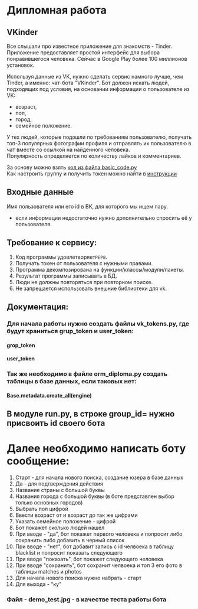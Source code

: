 # Дипломная работа


## VKinder
Все слышали про известное приложение для знакомств - Tinder. Приложение предоставляет простой интерфейс для выбора понравившегося человека. Сейчас в Google Play более 100 миллионов установок.

Используя данные из VK, нужно сделать сервис намного лучше, чем Tinder, а именно: чат-бота "VKinder". 
Бот должен искать людей, подходящих под условия, на основании информации о пользователе из VK:
- возраст,
- пол,
- город,
- семейное положение.

У тех людей, которые подошли по требованиям пользователю, получать топ-3 популярных фотографии профиля и отправлять их пользователю в чат вместе со ссылкой на найденного человека.  
Популярность определяется по количеству лайков и комментариев.

За основу можно взять [код из файла basic_code.py](basic_code.py)  
Как настроить группу и получить токен можно найти в [инструкции](group_settings.md)  

## Входные данные
Имя пользователя или его id в ВК, для которого мы ищем пару.
- если информации недостаточно нужно дополнительно спросить её у пользователя.

## Требование к сервису:
1. Код программы удовлетворяет`PEP8`.
2. Получать токен от пользователя с нужными правами.
3. Программа декомпозирована на функции/классы/модули/пакеты.
4. Результат программы записывать в БД.
5. Люди не должны повторяться при повторном поиске.
6. Не запрещается использовать внешние библиотеки для vk.


## Документация:

### Для начала работы нужно создать файлы vk_tokens.py, где будут храниться grup_token и user_token:
#### grop_token 
#### user_token

### Так же необходимо в файле orm_diploma.py создать таблицы в базе данных, если таковых нет:
#### Base.metadata.create_all(engine)

## В модуле run.py, в строке group_id= нужно присвоить id своего бота

# Далее необходимо написать боту сообщение:

1. Старт - для начала нового поиска, создание юзера в базе данных
2. Да - для подтверждения действия
3. Название страны с большой буквы
4. Названия города с большой буквы (в боте представлен выбор только основных городов)
5. Выбрать пол цифрой
6. Ввести возраст от и возраст до так же цифрами
6. Указать семейное положение - цифрой
7. Бот покажет сколько людей нашел
8. При вводе - "да", бот покажет первого человека и попросит либо сохранить либо добавить в черный список
9. При вводе - "нет", бот добавит запись с id челвоека в таблицу blacklist и попросит показать следующего
10. При вводе "показать", бот покажет следующего человека
11. При вводе "сохранить", бот сохранит челвоека и топ 3 его фото в таблицы matches и photos
12. Для начала нового поиска нужно набрать - старт
13. Для выхода - "ку"

### Файл - demo_test.jpg - в качестве теста работы бота
